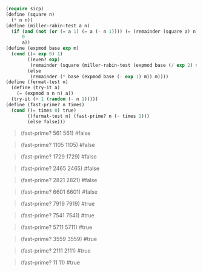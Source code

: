 ```lisp
(require sicp)
(define (square n)
  (* n n))
(define (miller-rabin-test a n)
  (if (and (not (or (= a 1) (= a (- n 1)))) (= (remainder (square a) n) 1))
      0
      a))
(define (expmod base exp m)
  (cond ((= exp 0) 1)
        ((even? exp)
         (remainder (square (miller-rabin-test (expmod base (/ exp 2) m) m)) m))
        (else
         (remainder (* base (expmod base (- exp 1) m)) m))))
(define (fermat-test n)
  (define (try-it a)
    (= (expmod a n n) a))
  (try-it (+ 1 (random (- n 1)))))
(define (fast-prime? n times)
  (cond ((= times 0) true)
        ((fermat-test n) (fast-prime? n (- times 1)))
        (else false)))
```

> (fast-prime? 561 561)
#false

> (fast-prime? 1105 1105)
#false

> (fast-prime? 1729 1729)
#false

> (fast-prime? 2465 2465) 
#false

> (fast-prime? 2821 2821)
#false

> (fast-prime? 6601 6601)
#false

> (fast-prime? 7919 7919)
#true

> (fast-prime? 7541 7541)
#true

> (fast-prime? 5711 5711)
#true

> (fast-prime? 3559 3559)
#true

> (fast-prime? 2111 2111)
#true

> (fast-prime? 11 11)
#true 

